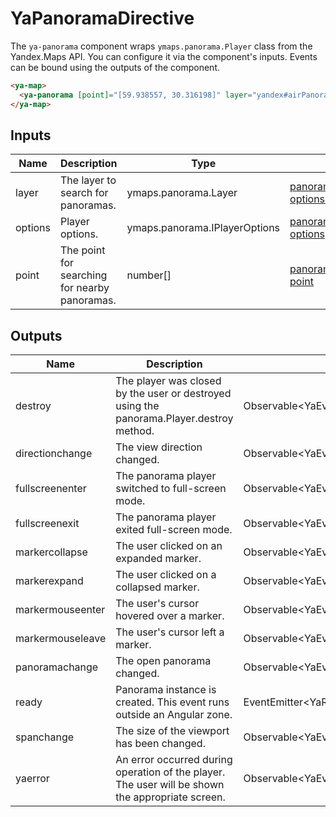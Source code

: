 # YaPanoramaDirective


The `ya-panorama` component wraps `ymaps.panorama.Player` class from the Yandex.Maps API.
You can configure it via the component's inputs.
Events can be bound using the outputs of the component.

```html
<ya-map>
  <ya-panorama [point]="[59.938557, 30.316198]" layer="yandex#airPanorama"></ya-panorama>
</ya-map>
```




## Inputs
| Name    | Description                                       | Type                          | API Reference                                                                                                                                                                  |
| ------- | ------------------------------------------------- | ----------------------------- | ------------------------------------------------------------------------------------------------------------------------------------------------------------------------------ |
| layer   |   The layer to search for panoramas.              | ymaps.panorama.Layer          | [panorama.locate.html#panorama.locate__param-options.layer](https://yandex.com/dev/maps/jsapi/doc/2.1/ref/reference/panorama.locate.html#panorama.locate__param-options.layer) |
| options |   Player options.                                 | ymaps.panorama.IPlayerOptions | [panorama.Player.html#panorama.Player__param-options](https://yandex.com/dev/maps/jsapi/doc/2.1/ref/reference/panorama.Player.html#panorama.Player__param-options)             |
| point   |   The point for searching for nearby panoramas.   | number[]                      | [panorama.locate.html#panorama.locate__param-point](https://yandex.com/dev/maps/jsapi/doc/2.1/ref/reference/panorama.locate.html#panorama.locate__param-point)                 |

## Outputs
| Name             | Description                                                                                          | Type                                                  | API Reference                                                                                                                                                                  |
| ---------------- | ---------------------------------------------------------------------------------------------------- | ----------------------------------------------------- | ------------------------------------------------------------------------------------------------------------------------------------------------------------------------------ |
| destroy          |   The player was closed by the user or destroyed using the panorama.Player.destroy method.           | Observable\<YaEvent\<ymaps.panorama.Player\>\>        | [panorama.Player.html#event_detail__event-destroy](https://yandex.com/dev/maps/jsapi/doc/2.1/ref/reference/panorama.Player.html#event_detail__event-destroy)                   |
| directionchange  |   The view direction changed.                                                                        | Observable\<YaEvent\<ymaps.panorama.Player\>\>        | [panorama.Player.html#event_detail__event-directionchange](https://yandex.com/dev/maps/jsapi/doc/2.1/ref/reference/panorama.Player.html#event_detail__event-directionchange)   |
| fullscreenenter  |   The panorama player switched to full-screen mode.                                                  | Observable\<YaEvent\<ymaps.panorama.Player\>\>        | [panorama.Player.html#event_detail__event-fullscreenenter](https://yandex.com/dev/maps/jsapi/doc/2.1/ref/reference/panorama.Player.html#event_detail__event-fullscreenenter)   |
| fullscreenexit   |   The panorama player exited full-screen mode.                                                       | Observable\<YaEvent\<ymaps.panorama.Player\>\>        | [panorama.Player.html#event_detail__event-fullscreenexit](https://yandex.com/dev/maps/jsapi/doc/2.1/ref/reference/panorama.Player.html#event_detail__event-fullscreenexit)     |
| markercollapse   |   The user clicked on an expanded marker.                                                            | Observable\<YaEvent\<ymaps.panorama.Player\>\>        | [panorama.Player.html#event_detail__event-markercollapse](https://yandex.com/dev/maps/jsapi/doc/2.1/ref/reference/panorama.Player.html#event_detail__event-markercollapse)     |
| markerexpand     |   The user clicked on a collapsed marker.                                                            | Observable\<YaEvent\<ymaps.panorama.Player\>\>        | [panorama.Player.html#event_detail__event-markerexpand](https://yandex.com/dev/maps/jsapi/doc/2.1/ref/reference/panorama.Player.html#event_detail__event-markerexpand)         |
| markermouseenter |   The user's cursor hovered over a marker.                                                           | Observable\<YaEvent\<ymaps.panorama.Player\>\>        | [panorama.Player.html#event_detail__event-markermouseenter](https://yandex.com/dev/maps/jsapi/doc/2.1/ref/reference/panorama.Player.html#event_detail__event-markermouseenter) |
| markermouseleave |   The user's cursor left a marker.                                                                   | Observable\<YaEvent\<ymaps.panorama.Player\>\>        | [panorama.Player.html#event_detail__event-markermouseleave](https://yandex.com/dev/maps/jsapi/doc/2.1/ref/reference/panorama.Player.html#event_detail__event-markermouseleave) |
| panoramachange   |   The open panorama changed.                                                                         | Observable\<YaEvent\<ymaps.panorama.Player\>\>        | [panorama.Player.html#event_detail__event-panoramachange](https://yandex.com/dev/maps/jsapi/doc/2.1/ref/reference/panorama.Player.html#event_detail__event-panoramachange)     |
| ready            |   Panorama instance is created. This event runs outside an Angular zone.                             | EventEmitter\<YaReadyEvent\<ymaps.panorama.Player\>\> | —                                                                                                                                                                              |
| spanchange       |   The size of the viewport has been changed.                                                         | Observable\<YaEvent\<ymaps.panorama.Player\>\>        | [panorama.Player.html#event_detail__event-spanchange](https://yandex.com/dev/maps/jsapi/doc/2.1/ref/reference/panorama.Player.html#event_detail__event-spanchange)             |
| yaerror          |   An error occurred during operation of the player. The user will be shown the appropriate screen.   | Observable\<YaEvent\<ymaps.panorama.Player\>\>        | [panorama.Player.html#event_detail__event-error](https://yandex.com/dev/maps/jsapi/doc/2.1/ref/reference/panorama.Player.html#event_detail__event-error)                       |